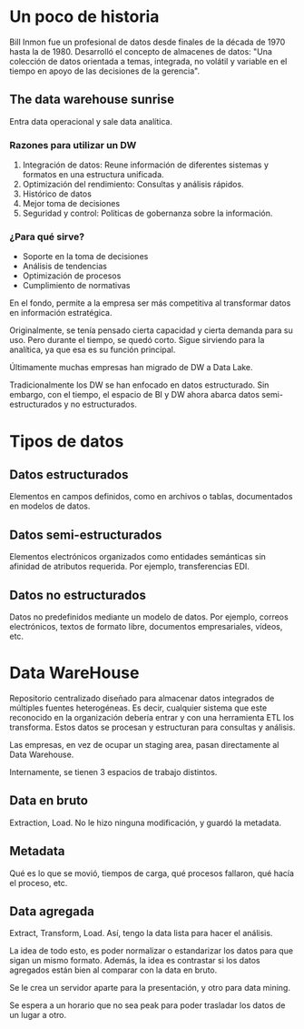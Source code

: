 # Un poco de historia
Bill Inmon fue un profesional de datos desde finales de la década de 1970 hasta la de 1980. Desarrolló el concepto de almacenes de datos: "Una colección de datos orientada a temas, integrada, no volátil y variable en el tiempo en apoyo de las decisiones de la gerencia".

## The data warehouse sunrise
Entra data operacional y sale data analítica.

### Razones para utilizar un DW
1. Integración de datos: Reune información de diferentes sistemas y formatos en una estructura unificada.
2. Optimización del rendimiento: Consultas y análisis rápidos.
3. Histórico de datos
4. Mejor toma de decisiones
5. Seguridad y control: Políticas de gobernanza sobre la información.

### ¿Para qué sirve?
- Soporte en la toma de decisiones
- Análisis de tendencias
- Optimización de procesos
- Cumplimiento de normativas

En el fondo, permite a la empresa ser más competitiva al transformar datos en información estratégica.

Originalmente, se tenía pensado cierta capacidad y cierta demanda para su uso. Pero durante el tiempo, se quedó corto. Sigue sirviendo para la analítica, ya que esa es su función principal.

Últimamente muchas empresas han migrado de DW a Data Lake.

Tradicionalmente los DW se han enfocado en datos estructurado. Sin embargo, con el tiempo, el espacio de BI y DW ahora abarca datos semi-estructurados y no estructurados.

# Tipos de datos
## Datos estructurados
Elementos en campos definidos, como en archivos o tablas, documentados en modelos de datos.

## Datos semi-estructurados
Elementos electrónicos organizados como entidades semánticas sin afinidad de atributos requerida. Por ejemplo, transferencias EDI.

## Datos no estructurados
Datos no predefinidos mediante un modelo de datos. Por ejemplo, correos electrónicos, textos de formato libre, documentos empresariales, vídeos, etc.

# Data WareHouse
Repositorio centralizado diseñado para almacenar datos integrados de múltiples fuentes heterogéneas. Es decir, cualquier sistema que este reconocido en la organización debería entrar y con una herramienta ETL los transforma. 
Estos datos se procesan y estructuran para consultas y análisis. 

Las empresas, en vez de ocupar un staging area, pasan directamente al Data Warehouse.

Internamente, se tienen 3 espacios de trabajo distintos.

## Data en bruto
Extraction, Load. No le hizo ninguna modificación, y guardó la metadata.
## Metadata
Qué es lo que se movió, tiempos de carga, qué procesos fallaron, qué hacía el proceso, etc.
## Data agregada
Extract, Transform, Load. Así, tengo la data lista para hacer el análisis. 

La idea de todo esto, es poder normalizar o estandarizar los datos para que sigan un mismo formato. 
Además, la idea es contrastar si los datos agregados están bien al comparar con la data en bruto. 

Se le crea un servidor aparte para la presentación, y otro para data mining. 

Se espera a un horario que no sea peak para poder trasladar los datos de un lugar a otro.

